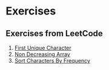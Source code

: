# Exercises
## Exercises from LeetCode
1. [First Unique Character](https://github.com/TarasBarninets/Exercises/blob/master/FirstUniqueCharacter.cpp)
2. [Non Decreasing Array](https://github.com/TarasBarninets/Exercises/blob/master/NonDecreasingArray.cpp)
3. [Sort Characters By Frequency](https://github.com/TarasBarninets/Exercises/blob/master/SortCharactersByFrequency.cpp)
